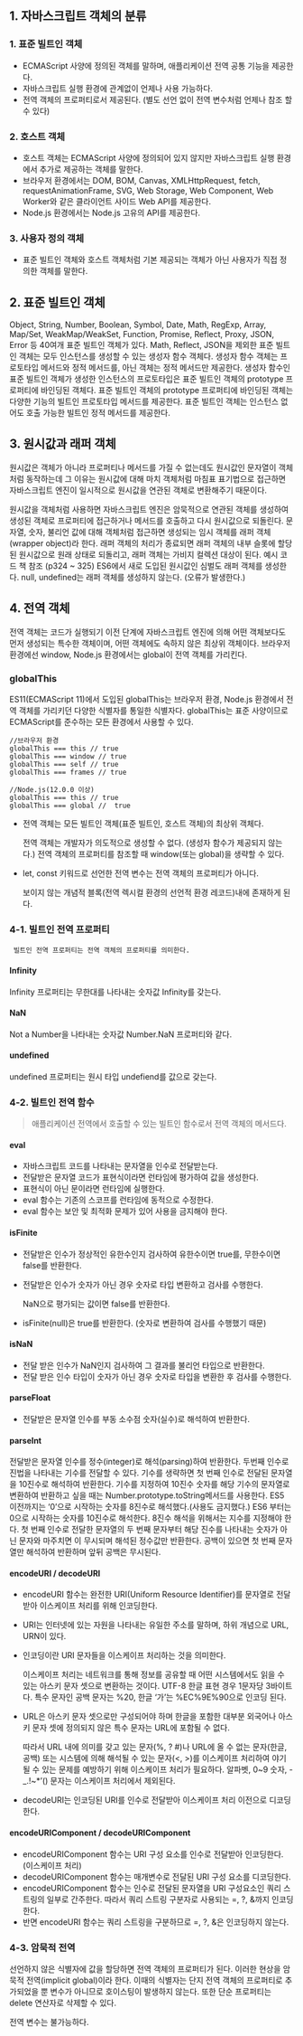 ## 1. 자바스크립트 객체의 분류
### 1. 표준 빌트인 객체
- ECMAScript 사양에 정의된 객체를 말하며, 애플리케이션 전역 공통 기능을 제공한다.
- 자바스크립트 실행 환경에 관계없이 언제나 사용 가능하다.
- 전역 객체의 프로퍼티로서 제공된다. (별도 선언 없이 전역 변수처럼 언제나 참조 할 수 있다)
### 2. 호스트 객체
- 호스트 객체는 ECMAScript 사양에 정의되어 있지 않지만 자바스크립트 실행 환경에서 추가로 제공하는 객체를 말한다.
- 브라우저 환경에서는 DOM, BOM, Canvas, XMLHttpRequest, fetch, requestAnimationFrame, SVG, Web Storage, Web Component, Web Worker와 같은 클라이언트 사이드 Web API를 제공한다.
- Node.js 환경에서는 Node.js 고유의 API를 제공한다.

### 3. 사용자 정의 객체
- 표준 빌트인 객체와 호스트 객체처럼 기본 제공되는 객체가 아닌 사용자가 직접 정의한 객체를 말한다.


## 2. 표준 빌트인 객체
Object, String, Number, Boolean, Symbol, Date, Math, RegExp, Array, Map/Set, WeakMap/WeakSet, Function, Promise, Reflect, Proxy, JSON, Error 등 40여개 표준 빌트인 객체가 있다.
Math, Reflect, JSON을 제외한 표준 빌트인 객체는 모두 인스턴스를 생성할 수 있는 생성자 함수 객체다.
생성자 함수 객체는 프로토타입 메서드와 정적 메서드를, 아닌 객체는 정적 메서드만 제공한다.
생성자 함수인 표준 빌트인 객체가 생성한 인스턴스의 프로토타입은 표준 빌트인 객체의 prototype 프로퍼티에 바인딩된 객체다.
표준 빌트인 객체의 prototype 프로퍼티에 바인딩된 객체는 다양한 기능의 빌트인 프로토타입 메서드를 제공한다.
표준 빌트인 객체는 인스턴스 없어도 호출 가능한 빌트인 정적 메서드를 제공한다.

## 3. 원시값과 래퍼 객체
원시값은 객체가 아니라 프로퍼티나 메서드를 가질 수 없는데도 원시값인 문자열이 객체처럼 동작하는데 그 이유는 원시값에 대해 마치 객체처럼 마침표 표기법으로 접근하면 자바스크립트 엔진이 일시적으로 원시값을 연관된 객체로 변환해주기 때문이다.

원시값을 객체처럼 사용하면 자바스크립트 엔진은 암묵적으로 연관된 객체를 생성하여 생성된 객체로 프로퍼티에 접근하거나 메서드를 호출하고 다시 원시값으로 되돌린다.
문자열, 숫자, 불리언 값에 대해 객체처럼 접근하면 생성되는 임시 객체를 래퍼 객체(wrapper object)라 한다.
래퍼 객체의 처리가 종료되면 래퍼 객체의 내부 슬롯에 할당된 원시값으로 원래 상태로 되돌리고, 래퍼 객체는 가비지 컬렉션 대상이 된다.
예시 코드 책 참조 (p324 ~ 325)
ES6에서 새로 도입된 원시값인 심벌도 래퍼 객체를 생성한다.
null, undefined는 래퍼 객체를 생성하지 않는다. (오류가 발생한다.)


## 4. 전역 객체
전역 객체는 코드가 실행되기 이전 단계에 자바스크립트 엔진에 의해 어떤 객체보다도 먼저 생성되는 특수한 객체이며, 어떤 객체에도 속하지 않은 최상위 객체이다.
브라우저 환경에선 window, Node.js 환경에서는 global이 전역 객체를 가리킨다.

### globalThis
ES11(ECMAScript 11)에서 도입된 globalThis는 브라우저 환경, Node.js 환경에서 전역 객체를 가리키던 다양한 식별자를 통일한 식별자다. globalThis는 표준 사양이므로 ECMAScript를 준수하는 모든 환경에서 사용할 수 있다.
```
//브라우저 환경
globalThis === this // true
globalThis === window // true
globalThis === self // true
globalThis === frames // true

//Node.js(12.0.0 이상)
globalThis === this // true
globalThis === global //  true
```
- 전역 객체는 모든 빌트인 객체(표준 빌트인, 호스트 객체)의 최상위 객체다.

	전역 객체는 개발자가 의도적으로 생성할 수 없다. (생성자 함수가 제공되지 않는다.)
	전역 객체의 프로퍼티를 참조할 때 window(또는 global)을 생략할 수 있다.
- let, const 키워드로 선언한 전역 변수는 전역 객체의 프로퍼티가 아니다.

	보이지 않는 개념적 블록(전역 렉시컬 환경의 선언적 환경 레코드)내에 존재하게 된다.

### 4-1. 빌트인 전역 프로퍼티
	 빌트인 전역 프로퍼티는 전역 객체의 프로퍼티를 의미한다.

#### Infinity
Infinity 프로퍼티는 무한대를 나타내는 숫자값 Infinity를 갖는다.

#### NaN
Not a Number을 나타내는 숫자값
Number.NaN 프로퍼티와 같다.

#### undefined
undefined 프로퍼티는 원시 타입 undefiend를 값으로 갖는다.


### 4-2. 빌트인 전역 함수
>애플리케이션 전역에서 호출할 수 있는 빌트인 함수로서 전역 객체의 메서드다.

#### eval
- 자바스크립트 코드를 나타내는 문자열을 인수로 전달받는다.
- 전달받은 문자열 코드가 표현식이라면 런타임에 평가하여 값을 생성한다.
- 표현식이 아닌 문이라면 런타임에 실행한다.
- eval 함수는 기존의 스코프를 런타임에 동적으로 수정한다.
- eval 함수는 보안 및 최적화 문제가 있어 사용을 금지해야 한다.

#### isFinite
- 전달받은 인수가 정상적인 유한수인지 검사하여 유한수이면 true를, 무한수이면 false를 반환한다.
- 전달받은 인수가 숫자가 아닌 경우 숫자로 타입 변환하고 검사를 수행한다.

	NaN으로 평가되는 값이면 false를 반환한다.
- isFinite(null)은 true를 반환한다. (숫자로 변환하여 검사를 수행했기 때문)

#### isNaN
- 전달 받은 인수가 NaN인지 검사하여 그 결과를 불리언 타입으로 반환한다.
- 전달 받은 인수 타입이 숫자가 아닌 경우 숫자로 타입을 변환한 후 검사를 수행한다.

#### parseFloat
- 전달받은 문자열 인수를 부동 소수점 숫자(실수)로 해석하여 반환한다.

#### parseInt
전달받은 문자열 인수를 정수(integer)로 해석(parsing)하여 반환한다.
두번째 인수로 진법을 나타내는 기수를 전달할 수 있다.
기수를 생략하면 첫 번째 인수로 전달된 문자열을 10진수로 해석하여 반환한다.
기수를 지정하여 10진수 숫자를 해당 기수의 문자열로 변환하여 반환하고 싶을 때는 Number.prototype.toString메서드를 사용한다.
ES5 이전까지는 ‘0’으로 시작하는 숫자를 8진수로 해석했다.(사용도 금지했다.)
ES6 부터는 0으로 시작하는 숫자를 10진수로 해석한다. 8진수 해석을 위해서는 지수를 지정해야 한다.
첫 번째 인수로 전달한 문자열의 두 번째 문자부터 해당 진수를 나타내는 숫자가 아닌 문자와 마주치면 이 무시되며 해석된 정수값만 반환한다.
공백이 있으면 첫 번째 문자열만 해석하여 반환하며 앞뒤 공백은 무시된다.


#### encodeURI / decodeURI
- encodeURI 함수는 완전한 URI(Uniform Resource Identifier)를 문자열로 전달받아 이스케이프 처리를 위해 인코딩한다.
- URI는 인터넷에 있는 자원을 나타내는 유일한 주소를 말하며, 하위 개념으로 URL, URN이 있다.
- 인코딩이란 URI 문자들을 이스케이프 처리하는 것을 의미한다.

	이스케이프 처리는 네트워크를 통해 정보를 공유할 때 어떤 시스템에서도 읽을 수 있는 아스키 문자 셋으로 변환하는 것이다.
	UTF-8 한글 표현 경우 1문자당 3바이트다.
	특수 문자인 공백 문자는 %20, 한글 ‘가’는 %EC%9E%90으로 인코딩 된다.
- URL은 아스키 문자 셋으로만 구성되어야 하며 한글을 포함한 대부분 외국어나 아스키 문자 셋에 정의되지 않은 특수 문자는 URL에 포함될 수 없다.

	따라서 URL 내에 의미를 갖고 있는 문자(%, ? #)나 URL에 올 수 없는 문자(한글, 공백) 또는 
    시스템에 의해 해석될 수 있는 문자(<, >)를 이스케이프 처리하여 야기될 수 있는 문제를 예방하기 위해 이스케이프 처리가 필요하다.
	알파벳, 0~9 숫자, -_.!~*’() 문자는 이스케이프 처리에서 제외된다.
- decodeURI는 인코딩된 URI를 인수로 전달받아 이스케이프 처리 이전으로 디코딩 한다.

#### encodeURIComponent / decodeURIComponent
- encodeURIComponent 함수는 URI 구성 요소를 인수로 전달받아 인코딩한다. (이스케이프 처리)
- decodeURIComponent 함수는 매개변수로 전달된 URI 구성 요소를 디코딩한다.
- encodeURIComponent 함수는 인수로 전달된 문자열을 URI 구성요소인 쿼리 스트링의 일부로 간주한다. 따라서 쿼리 스트링 구분자로 사용되는 =, ?, &까지 인코딩한다.
- 반면 encodeURI 함수는 쿼리 스트링을 구분하므로 =, ?, &은 인코딩하지 않는다.


### 4-3. 암묵적 전역
선언하지 않은 식별자에 값을 할당하면 전역 객체의 프로퍼티가 된다. 이러한 현상을 암묵적 전역(implicit global)이라 한다.
이때의 식별자는 단지 전역 객체의 프로퍼티로 추가되었을 뿐 변수가 아니므로 호이스팅이 발생하지 않는다.
또한 단순 프로퍼티는 delete 연산자로 삭제할 수 있다.

전역 변수는 불가능하다.
